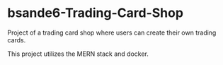 # bsande6-Trading-Card-Shop

Project of a trading card shop where users can create their own trading cards.

This project utilizes the MERN stack and docker.
